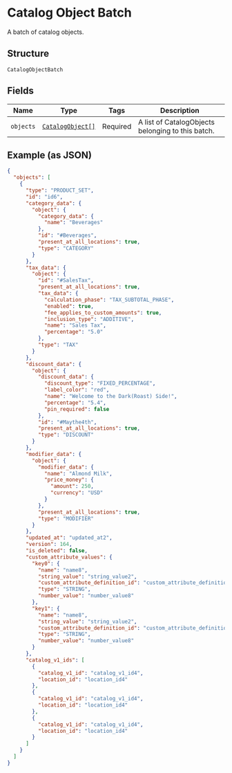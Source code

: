 <!-- Optimized: 2025-10-06 -->
<!-- RPM: 1.6.2.1.1.6.2.1_catalog-object-batch_20251006 -->
<!-- Session: E2E RPM DNA Application -->
<!-- AOM: RND (Reggie & Dro) -->
<!-- COI: TECHNOLOGY -->
<!-- RPM: HIGH -->
<!-- ACTION: BUILD -->

# Catalog Object Batch

A batch of catalog objects.

## Structure

`CatalogObjectBatch`

## Fields

| Name | Type | Tags | Description |
|  --- | --- | --- | --- |
| `objects` | [`CatalogObject[]`](../../doc/models/catalog-object.md) | Required | A list of CatalogObjects belonging to this batch. |

## Example (as JSON)

```json
{
  "objects": [
    {
      "type": "PRODUCT_SET",
      "id": "id6",
      "category_data": {
        "object": {
          "category_data": {
            "name": "Beverages"
          },
          "id": "#Beverages",
          "present_at_all_locations": true,
          "type": "CATEGORY"
        }
      },
      "tax_data": {
        "object": {
          "id": "#SalesTax",
          "present_at_all_locations": true,
          "tax_data": {
            "calculation_phase": "TAX_SUBTOTAL_PHASE",
            "enabled": true,
            "fee_applies_to_custom_amounts": true,
            "inclusion_type": "ADDITIVE",
            "name": "Sales Tax",
            "percentage": "5.0"
          },
          "type": "TAX"
        }
      },
      "discount_data": {
        "object": {
          "discount_data": {
            "discount_type": "FIXED_PERCENTAGE",
            "label_color": "red",
            "name": "Welcome to the Dark(Roast) Side!",
            "percentage": "5.4",
            "pin_required": false
          },
          "id": "#Maythe4th",
          "present_at_all_locations": true,
          "type": "DISCOUNT"
        }
      },
      "modifier_data": {
        "object": {
          "modifier_data": {
            "name": "Almond Milk",
            "price_money": {
              "amount": 250,
              "currency": "USD"
            }
          },
          "present_at_all_locations": true,
          "type": "MODIFIER"
        }
      },
      "updated_at": "updated_at2",
      "version": 164,
      "is_deleted": false,
      "custom_attribute_values": {
        "key0": {
          "name": "name8",
          "string_value": "string_value2",
          "custom_attribute_definition_id": "custom_attribute_definition_id4",
          "type": "STRING",
          "number_value": "number_value8"
        },
        "key1": {
          "name": "name8",
          "string_value": "string_value2",
          "custom_attribute_definition_id": "custom_attribute_definition_id4",
          "type": "STRING",
          "number_value": "number_value8"
        }
      },
      "catalog_v1_ids": [
        {
          "catalog_v1_id": "catalog_v1_id4",
          "location_id": "location_id4"
        },
        {
          "catalog_v1_id": "catalog_v1_id4",
          "location_id": "location_id4"
        },
        {
          "catalog_v1_id": "catalog_v1_id4",
          "location_id": "location_id4"
        }
      ]
    }
  ]
}
```
